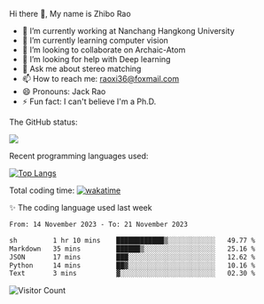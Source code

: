 Hi there 👋, My name is Zhibo Rao
- 🔭 I’m currently working at Nanchang Hangkong University
- 🌱 I’m currently learning computer vision
- 👯 I’m looking to collaborate on Archaic-Atom
- 🤔 I’m looking for help with Deep learning
- 💬 Ask me about stereo matching
- 📫 How to reach me: raoxi36@foxmail.com
- 😄 Pronouns: Jack Rao
- ⚡ Fun fact: I can't believe I'm a Ph.D.

The GitHub status:

![](https://github-readme-stats.vercel.app/api?username=ZhiboRao)

Recent programming languages used:

[![Top Langs](https://github-readme-stats.vercel.app/api/top-langs/?username=ZhiboRao&layout=compact)](https://github.com/anuraghazra/github-readme-stats)

Total coding time: [![wakatime](https://wakatime.com/badge/user/51ec5ec7-4742-4243-9eea-732ade32c0b7.svg)](https://wakatime.com/@51ec5ec7-4742-4243-9eea-732ade32c0b7)

✨ The coding language used last week 
<!--START_SECTION:waka-->

```txt
From: 14 November 2023 - To: 21 November 2023

sh         1 hr 10 mins    ████████████▒░░░░░░░░░░░░   49.77 %
Markdown   35 mins         ██████▒░░░░░░░░░░░░░░░░░░   25.16 %
JSON       17 mins         ███░░░░░░░░░░░░░░░░░░░░░░   12.62 %
Python     14 mins         ██▓░░░░░░░░░░░░░░░░░░░░░░   10.16 %
Text       3 mins          ▓░░░░░░░░░░░░░░░░░░░░░░░░   02.30 %
```

<!--END_SECTION:waka-->

![Visitor Count](https://profile-counter.glitch.me/Raohaocheng/count.svg)
